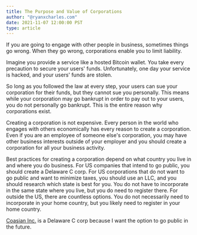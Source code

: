 ```yaml
---
title: The Purpose and Value of Corporations
author: "@ryanxcharles.com"
date: 2021-11-07 12:00:00 PST
type: article
---
```

      
If you are going to engage with other people in business, sometimes things go wrong. When they go wrong, corporations enable you to limit liability.

Imagine you provide a service like a hosted Bitcoin wallet. You take every precaution to secure your users' funds. Unfortunately, one day your service is hacked, and your users' funds are stolen.

So long as you followed the law at every step, your users can sue your corporation for their funds, but they cannot sue you personally. This means while your corporation may go bankrupt in order to pay out to your users, you do not personally go bankrupt. This is the entire reason why corporations exist.

Creating a corporation is not expensive. Every person in the world who engages with others economically has every reason to create a corporation. Even if you are an employee of someone else's corporation, you may have other business interests outside of your employer and you should create a corporation for all your business activity.

Best practices for creating a corporation depend on what country you live in and where you do business. For US companies that intend to go public, you should create a Delaware C corp. For US corporations that do not want to go public and want to minimize taxes, you should use an LLC, and you should research which state is best for you. You do not have to incorporate in the same state where you live, but you do need to register there. For outside the US, there are countless options. You do not necessarily need to incorporate in your home country, but you likely need to register in your home country.

[Coasian Inc.](https://www.coasian.com/) is a Delaware C corp because I want the option to go public in the future.